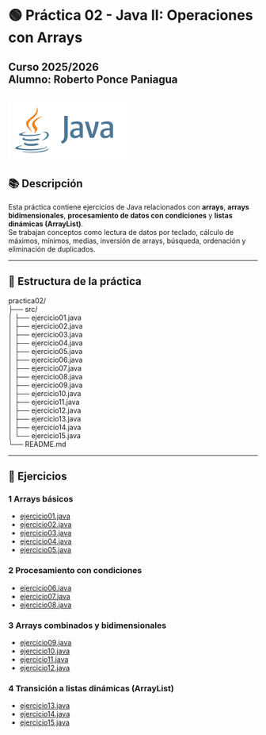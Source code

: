 # 🟢 Práctica 02 - Java II: Operaciones con Arrays
**Curso 2025/2026**  
**Alumno:** Roberto Ponce Paniagua
---
![Java Logo](../java-ar21.svg)
---

## 📚 Descripción
Esta práctica contiene ejercicios de Java relacionados con **arrays**, **arrays bidimensionales**, **procesamiento de datos con condiciones** y **listas dinámicas (ArrayList)**.  
Se trabajan conceptos como lectura de datos por teclado, cálculo de máximos, mínimos, medias, inversión de arrays, búsqueda, ordenación y eliminación de duplicados.

---

## 📂 Estructura de la práctica

practica02/  
├── src/  
│   ├── ejercicio01.java  
│   ├── ejercicio02.java  
│   ├── ejercicio03.java  
│   ├── ejercicio04.java  
│   ├── ejercicio05.java  
│   ├── ejercicio06.java  
│   ├── ejercicio07.java  
│   ├── ejercicio08.java  
│   ├── ejercicio09.java  
│   ├── ejercicio10.java  
│   ├── ejercicio11.java  
│   ├── ejercicio12.java  
│   ├── ejercicio13.java  
│   ├── ejercicio14.java  
│   └── ejercicio15.java  
└── README.md

---

## 📝 Ejercicios

### 1️ Arrays básicos
- [ejercicio01.java](ejercicio01.java)
- [ejercicio02.java](ejercicio02.java)
- [ejercicio03.java](ejercicio03.java)
- [ejercicio04.java](ejercicio04.java)
- [ejercicio05.java](ejercicio05.java)

### 2 Procesamiento con condiciones
- [ejercicio06.java](ejercicio06.java)
- [ejercicio07.java](ejercicio07.java)
- [ejercicio08.java](ejercicio08.java)

### 3️ Arrays combinados y bidimensionales
- [ejercicio09.java](ejercicio09.java)
- [ejercicio10.java](ejercicio10.java)
- [ejercicio11.java](ejercicio11.java)
- [ejercicio12.java](ejercicio12.java)

### 4️ Transición a listas dinámicas (ArrayList)
- [ejercicio13.java](ejercicio13.java)
- [ejercicio14.java](ejercicio14.java)
- [ejercicio15.java](ejercicio15.java) 
